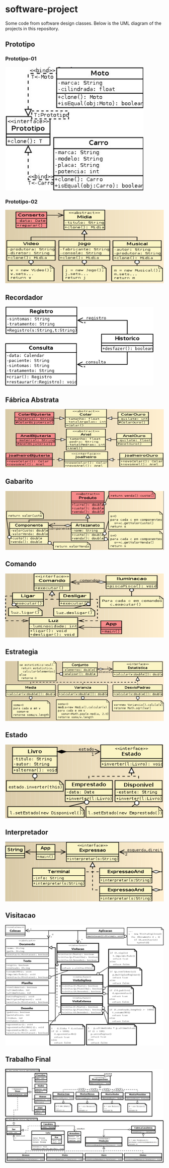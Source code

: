 # software-project
Some code from software design classes. Below is the UML diagram of the projects in this repository.

## Prototipo

### Prototipo-01 

<img src="img/prototipo-01.png"/>

### Prototipo-02

<img src="img/prototipo-02.png"/>

## Recordador

<img src="img/recordador.png"/>

## Fábrica Abstrata

<img src="img/fabrica-abstrata.png"/>

## Gabarito

<img src="img/gabarito.png"/>

## Comando

<img src="img/comando.png"/>

## Estrategia

<img src="img/estrategia.png"/>

## Estado

<img src="img/estado.png"/>

## Interpretador

<img src="img/interpretador.png"/>

## Visitacao

<img src="img/visitacao-1.png"/>

## Trabalho Final

<img src="img/trabalho-final.jpeg"/>
